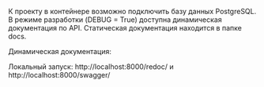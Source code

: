 К проекту в контейнере возможно подключить базу данных PostgreSQL.
В режиме разработки (DEBUG = True) доступна динамическая документация по API.
Статическая документация находится в папке docs.

Динамическая документация: 

Локальный запуск:
http://localhost:8000/redoc/ и http://localhost:8000/swagger/